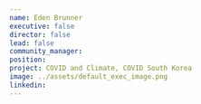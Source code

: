 ```yaml
---
name: Eden Brunner
executive: false
director: false
lead: false
community_manager:   
position:  
project: COVID and Climate, COVID South Korea  
image: ../assets/default_exec_image.png
linkedin:
---
```


